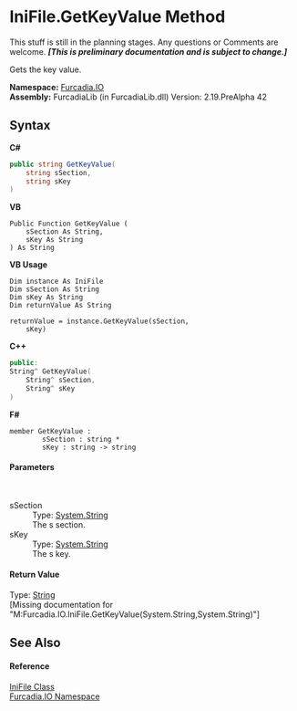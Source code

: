 # IniFile.GetKeyValue Method 
This stuff is still in the planning stages. Any questions or Comments are welcome. _**\[This is preliminary documentation and is subject to change.\]**_

Gets the key value.

**Namespace:**&nbsp;<a href="N_Furcadia_IO">Furcadia.IO</a><br />**Assembly:**&nbsp;FurcadiaLib (in FurcadiaLib.dll) Version: 2.19.PreAlpha 42

## Syntax

**C#**<br />
``` C#
public string GetKeyValue(
	string sSection,
	string sKey
)
```

**VB**<br />
``` VB
Public Function GetKeyValue ( 
	sSection As String,
	sKey As String
) As String
```

**VB Usage**<br />
``` VB Usage
Dim instance As IniFile
Dim sSection As String
Dim sKey As String
Dim returnValue As String

returnValue = instance.GetKeyValue(sSection, 
	sKey)
```

**C++**<br />
``` C++
public:
String^ GetKeyValue(
	String^ sSection, 
	String^ sKey
)
```

**F#**<br />
``` F#
member GetKeyValue : 
        sSection : string * 
        sKey : string -> string 

```


#### Parameters
&nbsp;<dl><dt>sSection</dt><dd>Type: <a href="http://msdn2.microsoft.com/en-us/library/s1wwdcbf" target="_blank">System.String</a><br />The s section.</dd><dt>sKey</dt><dd>Type: <a href="http://msdn2.microsoft.com/en-us/library/s1wwdcbf" target="_blank">System.String</a><br />The s key.</dd></dl>

#### Return Value
Type: <a href="http://msdn2.microsoft.com/en-us/library/s1wwdcbf" target="_blank">String</a><br />\[Missing <returns> documentation for "M:Furcadia.IO.IniFile.GetKeyValue(System.String,System.String)"\]

## See Also


#### Reference
<a href="T_Furcadia_IO_IniFile">IniFile Class</a><br /><a href="N_Furcadia_IO">Furcadia.IO Namespace</a><br />